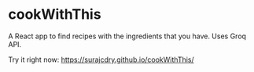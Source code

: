 # cookWithThis

A React app to find recipes with the ingredients that you have. Uses Groq API.

Try it right now: https://surajcdry.github.io/cookWithThis/
